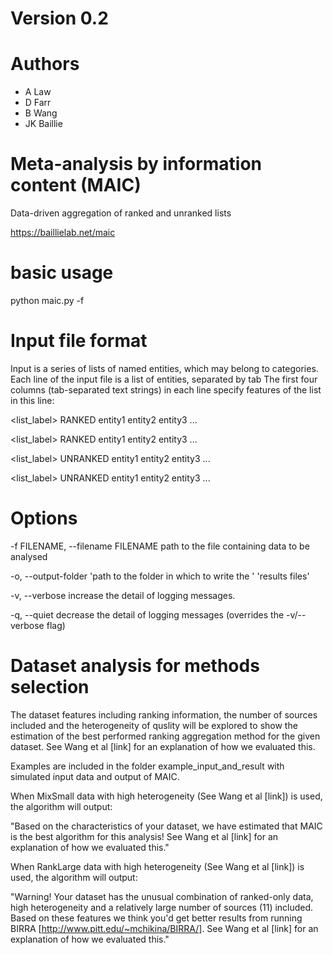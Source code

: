 # Version 0.2

# Authors
- A Law
- D Farr
- B Wang
- JK Baillie

# Meta-analysis by information content (MAIC)
Data-driven aggregation of ranked and unranked lists

https://baillielab.net/maic

# basic usage

python maic.py -f <inputfilename>

# Input file format

Input is a series of lists of named entities, which may belong to categories. Each line of the input file is a list of entities, separated by tab
The first four columns (tab-separated text strings) in each line specify features of the list in this line:

<category>	<list_label>	RANKED	<unused>	entity1	entity2	entity3	...

<category>	<list_label>	RANKED	<unused>	entity1	entity2	entity3	...

<category>	<list_label>	UNRANKED	<unused>	entity1	entity2	entity3	...

<category>	<list_label>	UNRANKED	<unused>	entity1	entity2	entity3	...

# Options

-f FILENAME, --filename FILENAME
                      path to the file containing data to be analysed

-o, --output-folder 'path to the folder in which to write the '
                             'results files'

-v, --verbose         increase the detail of logging messages.

-q, --quiet           decrease the detail of logging messages (overrides the
                      -v/--verbose flag)

# Dataset analysis for methods selection
  
The dataset features including ranking information, the number of sources included and the heterogeneity of quslity will be explored to show the estimation of the best performed ranking aggregation method for the given dataset. See Wang et al [link] for an explanation of how we evaluated this. 
  
Examples are included in the folder example_input_and_result with simulated input data and output of MAIC. 

  When MixSmall data with high heterogeneity (See Wang et al [link]) is used, the algorithm will output:
  
  "Based on the characteristics of your dataset, we have estimated that MAIC is the best algorithm for this analysis! See Wang et al [link] for an explanation of how we evaluated this."

  When RankLarge data with high heterogeneity (See Wang et al [link]) is used, the algorithm will output:
  
  "Warning! Your dataset has the unusual combination of ranked-only data, high heterogeneity and a relatively large number of sources (11) included. Based on these features we think you'd get better results from running BIRRA [http://www.pitt.edu/~mchikina/BIRRA/]. See Wang et al [link] for an explanation of how we evaluated this."
